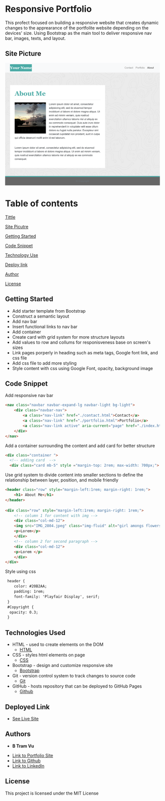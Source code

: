 # Responsive Portfolio 

This profect focused on building a responsive website that creates dynamic changes to the apprearance of the portfolite website depending on the devices' size. Using Bootstrap as the main tool to deliver responsive nav bar, images, texts, and layout. 

## Site Picture
![Site](./992-index.png)

# Table of contents 
[Tittle](#Responsive-portfolio)

[Site Picutre](#Site-picture)

[Getting Started](#Getting-Started)

[Code Snippet](#Code-Snippet)

[Technology Use](#Technology-Use)

[Deploy link](#Deploy-link)

[Author](#Author)

[License](#License)

## Getting Started
 * Add starter template from Bootstrap
 * Construct a semantic layout
 * Add nav bar
 * Insert functional links to nav bar
 * Add container
 * Create card with grid system for more structure layouts 
 * Add values to row and collums for responisveness base on screen's sizes
 * Link pages porperly in heading such as meta tags, Google font link, and css file 
 * Add css file to add more styling 
 * Style content with css using Google Font, opacity, background image
 
  


## Code Snippet
Add responsive nav bar
```html
<nav class="navbar navbar-expand-lg navbar-light bg-light">
    <div class="navbar-nav">
        <a class="nav-link" href="./contact.html">Contact</a>
        <a class="nav-link" href="./portfolio.html">Portfolio</a>
        <a class="nav-link active" aria-current="page" href="./index.html">About Me</a>
    </div>
</nav>
```
Add a container surrounding the content and add card for better structure 
```html
<div class="container ">
  <!-- adding card  -->
  <div class="card mb-5" style ="margin-top: 2rem; max-width: 700px;">
```
Use grid system to divide content into smaller sections to define the relationship between layer, position, and mobile friendly
```html
<header class="row" style="margin-left:1rem; margin-right: 1rem;">
    <h1> About Me</h1>
</header>
      
<div class="row" style="margin-left:1rem; margin-right: 1rem;">
    <!-- column 1 for content with img -->
    <div class="col-md-12">
    <img src="IMG_2804.jpeg" class="img-fluid" alt="girl amongs flowers">
    <p>Lorem</p>
    </div>
    <!-- column 2 for second paragraph -->
    <div class="col-md-12">
    <p>Lorem </p>
    </div>        
</div>
```
Style using css 
```html
 header {
    color: #20B2AA;
    padding: 1rem;
    font-family: 'Playfair Display', serif;
 }
 #Copyright {
  opacity: 0.3;
 }
```
    

## Technologies Used
- HTML - used to create elements on the DOM
  * [HTML](https://developer.mozilla.org/en-US/docs/Web/HTML)
- CSS - styles html elements on page
  * [CSS](https://developer.mozilla.org/en-US/docs/Web/CSS)
- Bootstrap - design and customize responsive site
  * [Bootstrap](https://getbootstrap.com/)
- Git - version control system to track changes to source code
   * [Git](https://git-scm.com/)
- GitHub - hosts repository that can be deployed to GitHub Pages
  * [Github](https://github.com/)
  



## Deployed Link

* [See Live Site](https://vubao2303.github.io/responsive-portfolio/)


## Authors

* **B Tram Vu** 

- [Link to Portfolio Site](#)
- [Link to Github](https://github.com/vubao2303/responsive-portfolio)
- [Link to LinkedIn](https://www.linkedin.com/in/tram-vu-866250121/)


## License

This project is licensed under the MIT License 
